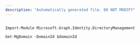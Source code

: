 ```yaml
---
description: "Automatically generated file. DO NOT MODIFY"
---
```


```powershellv1

Import-Module Microsoft.Graph.Identity.DirectoryManagement

Get-MgDomain -DomainId $domainId

```